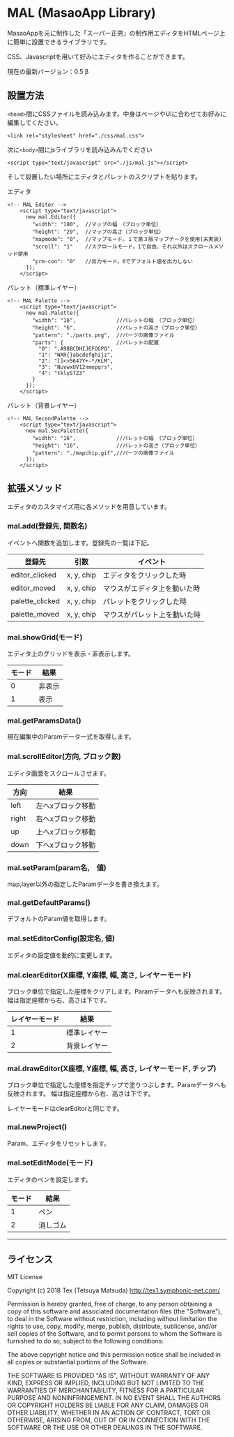 # MAL (MasaoApp Library)
MasaoAppを元に制作した「スーパー正男」の制作用エディタをHTMLページ上に簡単に設置できるライブラリです。

CSS、Javascriptを用いて好みにエディタを作ることができます。

現在の最新バージョン：0.5 β

## 設置方法

`<head>`間にCSSファイルを読み込みます。中身はページやUIに合わせてお好みに編集してください。

``` 
<link rel="stylesheet" href="./css/mal.css">
``` 

次に`<body>`間にjsライブラリを読み込みんでください

``` 
<script type="text/javascript" src="./js/mal.js"></script>
``` 
そして設置したい場所にエディタとパレットのスクリプトを貼ります。

エディタ

``` 
<!-- MAL Editor -->
    <script type="text/javascript">
      new mal.Editor({
        "width": "180",  //マップの幅　（ブロック単位）
        "height": "29",  //マップの高さ（ブロック単位）
        "mapmode": "0",  //マップモード。１で第３版マップデータを使用(未実装)
        "scroll": "1"    //スクロールモード。1で自由、それ以外はスクロールメソッド使用
        "prm-con": "0"   //出力モード。0でデフォルト値を出力しない
      });
    </script>
``` 

パレット（標準レイヤー）

``` 
<!-- MAL Palette -->
    <script type="text/javascript">
      new mal.Palette({
        "width": "16",             //パレットの幅　（ブロック単位）
        "height": "6",             //パレットの高さ（ブロック単位）
        "pattern": "./parts.png",  //パーツの画像ファイル
        "parts": {                 //パレットの配置
          "0": ".A98BCDHIJEFOGPQ",
          "1": "WXR{}abcdefghijz",
          "2": "[]<>5647Y+-*/KLM",
          "3": "NuvwxUV12nmopqrs",
          "4": "tklySTZ3"
        }
      });
    </script>
``` 

パレット（背景レイヤー）

``` 
<!-- MAL SecondPalette -->
    <script type="text/javascript">
      new mal.SecPalette({
        "width": "16",             //パレットの幅　（ブロック単位）
        "height": "16",            //パレットの高さ（ブロック単位）
        "pattern": "./mapchip.gif",//パーツの画像ファイル
      });
    </script>
``` 

## 拡張メソッド
エディタのカスタマイズ用に各メソッドを用意しています。

### mal.add(登録先, 関数名)

イベントへ関数を追加します。登録先の一覧は下記。

|登録先|引数|イベント|
|---|---|---|
|editor_clicked|x, y, chip|エディタをクリックした時|
|editor_moved|x, y, chip|マウスがエディタ上を動いた時|
|palette_clicked|x, y, chip|パレットをクリックした時|
|palette_moved|x, y, chip|マウスがパレット上を動いた時|

### mal.showGrid(モード)
エディタ上のグリッドを表示・非表示します。

|モード|結果|
|---|---|
|0|非表示|
|1|表示|

### mal.getParamsData()
現在編集中のParamデータ一式を取得します。

### mal.scrollEditor(方向, ブロック数)
エディタ画面をスクロールさせます。

|方向|結果|
|---|---|
|left|左へxブロック移動|
|right|右へxブロック移動|
|up|上へxブロック移動|
|down|下へxブロック移動|

### mal.setParam(param名,　値)
map,layer以外の指定したParamデータを書き換えます。

### mal.getDefaultParams()
デフォルトのParam値を取得します。

### mal.setEditorConfig(設定名, 値)
エディタの設定値を動的に変更します。

### mal.clearEditor(X座標, Y座標, 幅, 高さ, レイヤーモード)
ブロック単位で指定した座標をクリアします。Paramデータへも反映されます。
幅は指定座標から右、高さは下です。

|レイヤーモード|結果|
|---|---|
|1|標準レイヤー|
|2|背景レイヤー|

### mal.drawEditor(X座標, Y座標, 幅, 高さ, レイヤーモード, チップ)
ブロック単位で指定した座標を指定チップで塗りつぶします。Paramデータへも反映されます。
幅は指定座標から右、高さは下です。

レイヤーモードはclearEditorと同じです。

### mal.newProject()
Param、エディタをリセットします。

### mal.setEditMode(モード)
エディタのペンを設定します。

|モード|結果|
|---|---|
|1|ペン|
|2|消しゴム|

---

## ライセンス
MIT License

Copyright (c) 2018 Tex (Tetsuya Matsuda) http://tex1.symphonic-net.com/

Permission is hereby granted, free of charge, to any person obtaining a copy of this software and associated documentation files (the "Software"), to deal in the Software without restriction, including without limitation the rights to use, copy, modify, merge, publish, distribute, sublicense, and/or sell copies of the Software, and to permit persons to whom the Software is furnished to do so, subject to the following conditions:

The above copyright notice and this permission notice shall be included in all copies or substantial portions of the Software.

THE SOFTWARE IS PROVIDED "AS IS", WITHOUT WARRANTY OF ANY KIND, 
EXPRESS OR IMPLIED, INCLUDING BUT NOT LIMITED TO THE WARRANTIES OF 
MERCHANTABILITY, FITNESS FOR A PARTICULAR PURPOSE AND 
NONINFRINGEMENT. IN NO EVENT SHALL THE AUTHORS OR COPYRIGHT HOLDERS BE 
LIABLE FOR ANY CLAIM, DAMAGES OR OTHER LIABILITY, WHETHER IN AN ACTION 
OF CONTRACT, TORT OR OTHERWISE, ARISING FROM, OUT OF OR IN CONNECTION 
WITH THE SOFTWARE OR THE USE OR OTHER DEALINGS IN THE SOFTWARE.

